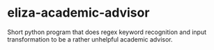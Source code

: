 # eliza-academic-advisor
Short python program that does regex keyword recognition and input transformation to be a rather unhelpful academic advisor.
